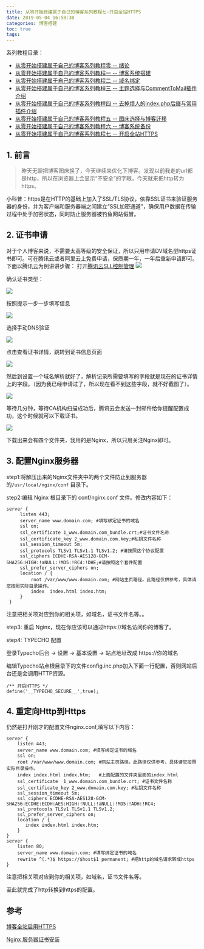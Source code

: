 ```yaml
---
title: 从零开始搭建属于自己的博客系列教程七-开启全站HTTPS
date: 2019-05-04 16:58:30
categories: 博客搭建
toc: true
tags:
---
```


系列教程目录：

- [从零开始搭建属于自己的博客系列教程零 -- 绪论](https://www.ravenxrz.ink/archives/ck27a6coa001t08vm7dom4ddk/)
- [从零开始搭建属于自己的博客系列教程一 -- 博客系统搭建](https://www.ravenxrz.ink/archives/ck27a6co2001d08vm37fp2jrz/)
- [从零开始搭建属于自己的博客系列教程二 -- 域名绑定](https://www.ravenxrz.ink/archives/ck27a6co5001i08vmexcp0gm3/)
- [从零开始搭建属于自己的博客系列教程三 -- 主题选择与CommentToMail插件介绍](https://www.ravenxrz.ink/archives/ck27a6cp5003u08vm39sqe1zg/)
- [从零开始搭建属于自己的博客系列教程四 -- 去掉烦人的index.php后缀与常用插件介绍](https://www.ravenxrz.ink/archives/ck27a6co9001r08vm7zd936xx/)
- [从零开始搭建属于自己的博客系列教程五 -- 图床选择与博客迁移](https://www.ravenxrz.ink/archives/ck27a6co7001l08vm695m3jwl/)
- [从零开始搭建属于自己的博客系列教程六 -- 博客系统备份](https://www.ravenxrz.ink/archives/ck27a6co8001o08vme47fc50a/)
- [从零开始搭建属于自己的博客系列教程七 -- 开启全站HTTPS](https://www.ravenxrz.ink/archives/ck27a6co4001g08vm38779qtt/)

<!-- more -->
## 1. 前言

> 昨天无聊把博客图床换了，今天继续来优化下博客。发现以前我走的url都是http，所以在浏览器上会显示“不安全”的字眼，今天就来把http转为https。

小科普：https是在HTTP的基础上加入了SSL/TLS协议，依靠SSL证书来验证服务器的身份，并为客户端和服务器端之间建立“SSL加密通道”，确保用户数据在传输过程中处于加密状态，同时防止服务器被钓鱼网站假冒。

## 2. 证书申请

对于个人博客来说，不需要太高等级的安全保证，所以只用申请DV域名型https证书即可。可在腾讯云或者阿里云上免费申请，保质期一年，一年后重新申请即可。下面以腾讯云为例讲讲步骤：
打开[腾讯云SLL控制管理](https://console.cloud.tencent.com/ssl)
![](https://pic3.superbed.cn/item/5cfbb5a7451253d178d9cbb7.png)

确认证书类型：

![](https://pic1.superbed.cn/item/5cfbb5a8451253d178d9cbf0.png)

按照提示一步一步填写信息

![](https://pic2.superbed.cn/item/5cfbb5aa451253d178d9cc32.png)

选择手动DNS验证

![](https://pic3.superbed.cn/item/5cfbb5ab451253d178d9cc7c.png)

点击查看证书详情，跳转到证书信息页面

![](https://pic.superbed.cn/item/5cfbb5ad451253d178d9ccbf.png)

然后到设置一个域名解析就好了，解析记录所需要填写的字段就是现在的证书详情上的字段。（因为我已经申请过了，所以现在看不到这些字段，就不好截图了）。

![](https://pic.superbed.cn/item/5cfbb5ae451253d178d9ccec.png)

等待几分钟，等待CA机构扫描成功后，腾讯云会发送一封邮件给你提醒配置成功，这个时候就可以下载证书。

![](https://pic.superbed.cn/item/5cfbb5af451253d178d9cd1e.png)

下载出来会有四个文件夹，我用的是Nginx，所以只用关注Nginx即可。

## 3. 配置Nginx服务器

step1:将解压出来的Nginx文件夹中的两个文件防止到服务器的`/usr/local/nginx/conf` 目录下。

step2:编辑 Nginx 根目录下的 conf/nginx.conf 文件。修改内容如下：

```
server {
     listen 443;
     server_name www.domain.com; #填写绑定证书的域名
     ssl on;
     ssl_certificate 1_www.domain.com_bundle.crt;#证书文件名称
     ssl_certificate_key 2_www.domain.com.key;#私钥文件名称
     ssl_session_timeout 5m;
     ssl_protocols TLSv1 TLSv1.1 TLSv1.2; #请按照这个协议配置
     ssl_ciphers ECDHE-RSA-AES128-GCM-SHA256:HIGH:!aNULL:!MD5:!RC4:!DHE;#请按照这个套件配置
     ssl_prefer_server_ciphers on;
     location / {
         root /var/www/www.domain.com; #网站主页路径。此路径仅供参考，具体请您按照实际目录操作。
         index  index.html index.htm;
     }
 }
```

注意把相关项对应到你的相关项，如域名，证书文件名等。。

step3: 重启 Nginx，现在你应该可以通过https://域名访问你的博客了。

step4: TYPECHO 配置

登录Typecho后台 \-> 设置 \-> 基本设置 \-> 站点地址改成 https://你的域名

编辑Typecho站点根目录下的文件config.inc.php加入下面一行配置，否则网站后台还是会调用HTTP资源。

```
/** 开启HTTPS */
define('__TYPECHO_SECURE__',true);
```

## 4. 重定向Http到Https

仍然是打开刚才的配置文件nginx.conf,填写以下内容：

```
server {
    listen 443;
    server_name www.domain.com; #填写绑定证书的域名
    ssl on;
    root /var/www/www.domain.com; #网站主页路径。此路径仅供参考，具体请您按照实际目录操作。
    index index.html index.htm;   #上面配置的文件夹里面的index.html
    ssl_certificate  1_www.domain.com_bundle.crt; #证书文件名称
    ssl_certificate_key 2_www.domain.com.key; #私钥文件名称
    ssl_session_timeout 5m;
    ssl_ciphers ECDHE-RSA-AES128-GCM-SHA256:ECDHE:ECDH:AES:HIGH:!NULL:!aNULL:!MD5:!ADH:!RC4;
    ssl_protocols TLSv1 TLSv1.1 TLSv1.2;
    ssl_prefer_server_ciphers on;
    location / {
       index index.html index.htm;
    }
}
server {
    listen 80;
    server_name www.domain.com; #填写绑定证书的域名
    rewrite ^(.*)$ https://$host$1 permanent; #把http的域名请求转成https
}
```

注意把相关项对应到你的相关项，如域名，证书文件名等。

至此就完成了http转换到https的配置。

## 参考

[博客全站启用HTTPS](https://buxuhunao.com/article/blog-to-https.html#directory00916761880772338811)

[Nginx 服务器证书安装](https://cloud.tencent.com/document/product/400/35244)


  [1]: https://ravenxrz.ink/2019/06/07/start-from-scratch-to-build-your-own-blog-series-of-tutorials-6-open-the-whole-site-https.html

